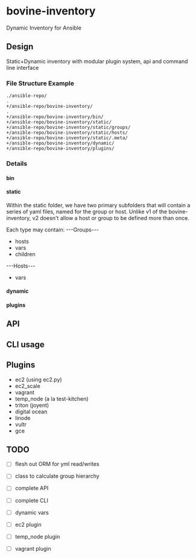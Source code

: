 # bovine-inventory
Dynamic Inventory for Ansible

## Design
Static+Dynamic inventory with modular plugin system, api and command line interface

### File Structure Example
```
./ansible-repo/
.
+/ansible-repo/bovine-inventory/
.
+/ansible-repo/bovine-inventory/bin/
+/ansible-repo/bovine-inventory/static/
+/ansible-repo/bovine-inventory/static/groups/
+/ansible-repo/bovine-inventory/static/hosts/
+/ansible-repo/bovine-inventory/static/.meta/
+/ansible-repo/bovine-inventory/dynamic/
+/ansible-repo/bovine-inventory/plugins/
```

### Details

#### bin

#### static
Within the static folder, we have two primary subfolders that will contain a series of yaml files, named for the group or host.  Unlike v1 of the bovine-inventory, v2 doesn't allow a host or group to be defined more than once.  

Each type may contain:
---Groups---
- hosts
- vars
- children

---Hosts---
- vars

#### dynamic

#### plugins

## API

## CLI usage

## Plugins
- ec2 (using ec2.py)
- ec2_scale
- vagrant
- temp_node (a la test-kitchen)
- triton (joyent)
- digital ocean
- linode
- vultr
- gce

## TODO
- [ ] flesh out ORM for yml read/writes
- [ ] class to calculate group hierarchy
- [ ] complete API
- [ ] complete CLI
- [ ] dynamic vars
- [ ] ec2 plugin
- [ ] temp_node plugin
- [ ] vagrant plugin


